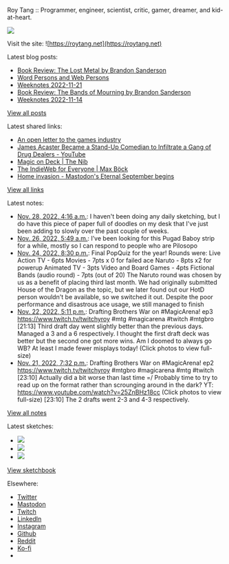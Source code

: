 Roy Tang :: Programmer, engineer, scientist, critic, gamer, dreamer, and kid-at-heart.

![](https://roytang.net/static/img/profile.jpg)

Visit the site: ![https://roytang.net](https://roytang.net)

Latest blog posts:

- [Book Review: The Lost Metal by Brandon Sanderson](https://roytang.net/2022/11/lost-metal/)
- [Word Persons and Web Persons](https://roytang.net/2022/11/word-web-persons/)
- [Weeknotes 2022-11-21](https://roytang.net/2022/11/weeknotes-11-21/)
- [Book Review: The Bands of Mourning by Brandon Sanderson](https://roytang.net/2022/11/bands-of-mourning/)
- [Weeknotes 2022-11-14](https://roytang.net/2022/11/weeknotes-11-14/)

[View all posts](https://roytang.net/blog)

Latest shared links:

- [An open letter to the games industry](https://roytang.net/2022/11/b081a3d30af066a134a16efdd8bc6650/)
- [James Acaster Became a Stand-Up Comedian to Infiltrate a Gang of Drug Dealers - YouTube](https://roytang.net/2022/11/70b3161083f066d794ad7bfdbb2c0ca2/)
- [Magic on Deck | The Nib](https://roytang.net/2022/11/eeaec6bf74b7da4157ea9c0ceed0a824/)
- [The IndieWeb for Everyone | Max Böck](https://roytang.net/2022/11/3add50663822a558f0f50254d47797ef/)
- [Home invasion - Mastodon&#x27;s Eternal September begins](https://roytang.net/2022/11/da495457158f4d8cbe2af62dde01c082/)

[View all links](https://roytang.net/links)

Latest notes:

- [Nov. 28, 2022, 4:16 a.m.](https://roytang.net/2022/11/b9e4f1f1a5363c0476fb65e7ab1b8ada/): I haven&#x27;t been doing any daily sketching, but I do have this piece of paper full of doodles on my desk that I&#x27;ve just been adding to slowly over the past couple of weeks.
- [Nov. 26, 2022, 5:49 a.m.](https://roytang.net/2022/11/701960599133913088/): I’ve been looking for this Pugad Baboy strip for a while, mostly so I can respond to people who are Pilosopo
- [Nov. 24, 2022, 8:30 p.m.](https://roytang.net/2022/11/popquiz-friendsgiving/): Final PopQuiz for the year! Rounds were: Live Action TV - 6pts Movies - 7pts x 0 for failed ace Naruto - 8pts x2 for powerup Animated TV - 3pts Video and Board Games - 4pts Fictional Bands (audio round) - 7pts (out of 20) The Naruto round was chosen by us as a benefit of placing third last month. We had originally submitted House of the Dragon as the topic, but we later found out our HotD person wouldn&#x27;t be available, so we switched it out. Despite the poor performance and disastrous ace usage, we still managed to finish
- [Nov. 22, 2022, 5:11 p.m.](https://roytang.net/2022/11/1594981838841270272/): Drafting Brothers War on #MagicArena! ep3 https://www.twitch.tv/twitchyroy #mtg #magicarena #twitch #mtgbro [21:13] Third draft day went slightly better than the previous days. Managed a 3 and a 6 respectively. I thought the first draft deck was better but the second one got more wins. Am I doomed to always go WB? At least I made fewer misplays today! (Click photos to view full-size)
- [Nov. 21, 2022, 7:32 p.m.](https://roytang.net/2022/11/1594654987661070336/): Drafting Brothers War on #MagicArena! ep2 https://www.twitch.tv/twitchyroy #mtgbro #magicarena #mtg #twitch [23:10] Actually did a bit worse than last time =/ Probably time to try to read up on the format rather than scrounging around in the dark? YT: https://www.youtube.com/watch?v=25ZnBHz18cc (Click photos to view full-size) [23:10] The 2 drafts went 2-3 and 4-3 respectively.

[View all notes](https://roytang.net/notes)

Latest sketches:


- ![](https://roytang.net/media/cache/f5/83/f583e6f8cabb768e013c3292f03b5274.jpg)
- ![](https://roytang.net/media/cache/dc/31/dc31bec42193147458f2e50c9a7fe4ac.jpg)
- ![](https://roytang.net/media/cache/73/2b/732bd4c80057609c59932ce77d753675.jpg)

[View sketchbook](https://roytang.net/albums/sketchbook)


Elsewhere:

- [Twitter](https://twitter.com/roytang)
- [Mastodon](https://indieweb.social/@roytang)
- [Twitch](https://twitch.tv/twitchyroy)
- [LinkedIn](https://www.linkedin.com/in/roytang)
- [Instagram](https://instagram.com/roytang0400)
- [Github](https://github.com/roytang)
- [Reddit](https://reddit.com/u/hungryroy)
- [Ko-fi](https://ko-fi.com/roytang)
- [](mailto:hello@roytang.net)